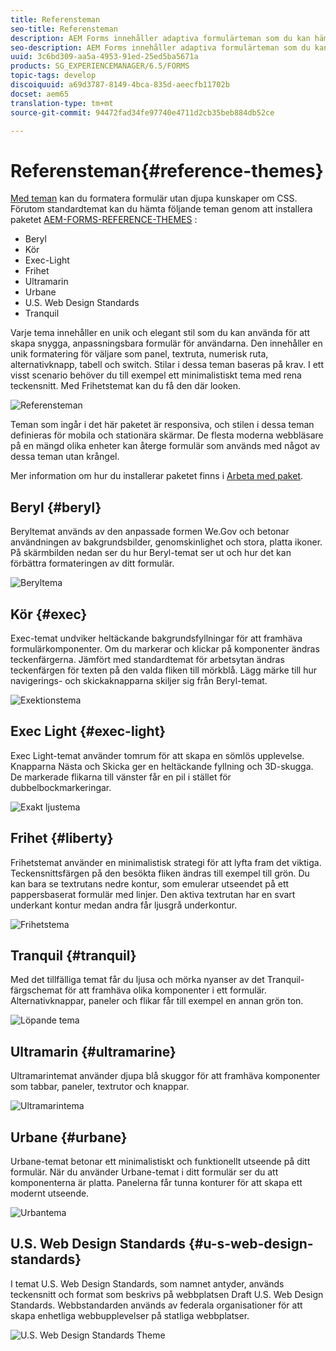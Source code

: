 ```yaml
---
title: Referensteman
seo-title: Referensteman
description: AEM Forms innehåller adaptiva formulärteman som du kan hämta från paketdelningen och använda för att utforma ett formulär.
seo-description: AEM Forms innehåller adaptiva formulärteman som du kan hämta från paketdelningen och använda för att utforma ett formulär.
uuid: 3c6bd309-aa5a-4953-91ed-25ed5ba5671a
products: SG_EXPERIENCEMANAGER/6.5/FORMS
topic-tags: develop
discoiquuid: a69d3787-8149-4bca-835d-aeecfb11702b
docset: aem65
translation-type: tm+mt
source-git-commit: 94472fad34fe97740e4711d2cb35beb884db52ce

---
```



# Referensteman{#reference-themes}

[Med teman](../../forms/using/themes.md) kan du formatera formulär utan djupa kunskaper om CSS. Förutom standardtemat kan du hämta följande teman genom att installera paketet [AEM-FORMS-REFERENCE-THEMES](https://www.adobeaemcloud.com/content/marketplace/marketplaceProxy.html?packagePath=/content/companies/public/adobe/packages/cq630/fd/AEM-FORMS-6.3-REFERENCE-THEMES) :

* Beryl
* Kör
* Exec-Light
* Frihet
* Ultramarin
* Urbane
* U.S. Web Design Standards
* Tranquil

Varje tema innehåller en unik och elegant stil som du kan använda för att skapa snygga, anpassningsbara formulär för användarna. Den innehåller en unik formatering för väljare som panel, textruta, numerisk ruta, alternativknapp, tabell och switch. Stilar i dessa teman baseras på krav. I ett visst scenario behöver du till exempel ett minimalistiskt tema med rena teckensnitt. Med Frihetstemat kan du få den där looken.

![Referensteman](assets/ref-themes.png)

Teman som ingår i det här paketet är responsiva, och stilen i dessa teman definieras för mobila och stationära skärmar. De flesta moderna webbläsare på en mängd olika enheter kan återge formulär som används med något av dessa teman utan krångel.

Mer information om hur du installerar paketet finns i [Arbeta med paket](/help/sites-administering/package-manager.md).

## Beryl {#beryl}

Beryltemat används av den anpassade formen We.Gov och betonar användningen av bakgrundsbilder, genomskinlighet och stora, platta ikoner. På skärmbilden nedan ser du hur Beryl-temat ser ut och hur det kan förbättra formateringen av ditt formulär.

![Beryltema](assets/beryl.png)

<!--[Click to enlarge

](assets/beryl-1.png)-->

## Kör {#exec}

Exec-temat undviker heltäckande bakgrundsfyllningar för att framhäva formulärkomponenter. Om du markerar och klickar på komponenter ändras teckenfärgerna. Jämfört med standardtemat för arbetsytan ändras teckenfärgen för texten på den valda fliken till mörkblå. Lägg märke till hur navigerings- och skickaknapparna skiljer sig från Beryl-temat.

![Exektionstema](assets/exec.png)

<!--[Click to enlarge

](assets/exec-1.png)-->

## Exec Light {#exec-light}

Exec Light-temat använder tomrum för att skapa en sömlös upplevelse. Knapparna Nästa och Skicka ger en heltäckande fyllning och 3D-skugga. De markerade flikarna till vänster får en pil i stället för dubbelbockmarkeringar.

![Exakt ljustema](assets/exec-light.png)

<!--[Click to enlarge

](assets/exec-light-1.png)-->

## Frihet {#liberty}

Frihetstemat använder en minimalistisk strategi för att lyfta fram det viktiga. Teckensnittsfärgen på den besökta fliken ändras till exempel till grön. Du kan bara se textrutans nedre kontur, som emulerar utseendet på ett pappersbaserat formulär med linjer. Den aktiva textrutan har en svart underkant kontur medan andra får ljusgrå underkontur.

![Frihetstema](assets/liberty.png)

<!--[Click to enlarge

](assets/liberty-1.png)-->

## Tranquil {#tranquil}

Med det tillfälliga temat får du ljusa och mörka nyanser av det Tranquil-färgschemat för att framhäva olika komponenter i ett formulär. Alternativknappar, paneler och flikar får till exempel en annan grön ton.

![Löpande tema](assets/tranquil.png)

<!--[Click to enlarge

](assets/tranquil-1.png)-->

## Ultramarin {#ultramarine}

Ultramarintemat använder djupa blå skuggor för att framhäva komponenter som tabbar, paneler, textrutor och knappar.

![Ultramarintema](assets/ultramarine.png)

<!--[Click to enlarge](assets/ultramarine-1.png)-->

## Urbane {#urbane}

Urbane-temat betonar ett minimalistiskt och funktionellt utseende på ditt formulär. När du använder Urbane-temat i ditt formulär ser du att komponenterna är platta. Panelerna får tunna konturer för att skapa ett modernt utseende.

![Urbantema](assets/urbane.png)

<!--[Click to enlarge

](assets/urbane-1.png)-->

## U.S. Web Design Standards {#u-s-web-design-standards}

I temat U.S. Web Design Standards, som namnet antyder, används teckensnitt och format som beskrivs på webbplatsen Draft U.S. Web Design Standards. Webbstandarden används av federala organisationer för att skapa enhetliga webbupplevelser på statliga webbplatser.

![U.S. Web Design Standards Theme](assets/us-web-standards.png)

<!--[Click to enlarge

](assets/usgov.png)-->

